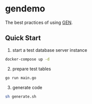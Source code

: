 # gendemo

The best practices of using [GEN](https://github.com/go-gorm/gen).

## Quick Start

1. start a test database server instance

```bash
docker-compose up -d
```

2. prepare test tables

```bash
go run main.go
```

3. generate code

```bash
sh generate.sh
```
